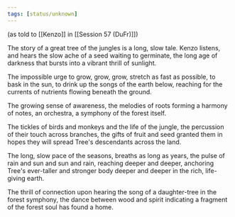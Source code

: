 ```yaml
---
tags: [status/unknown]
---
```

(as told to [[Kenzo]] in [[Session 57 (DuFr)]])

The story of a great tree of the jungles is a long, slow tale. Kenzo listens, and hears the slow ache of a seed waiting to germinate, the long age of darkness that bursts into a vibrant thrill of sunlight. 

The impossible urge to grow, grow, grow, stretch as fast as possible, to bask in the sun, to drink up the songs of the earth below, reaching for the currents of nutrients flowing beneath the ground. 

The growing sense of awareness, the melodies of roots forming a harmony of notes, an orchestra, a symphony of the forest itself. 

The tickles of birds and monkeys and the life of the jungle, the percussion of their touch across branches, the gifts of fruit and seed granted them in hopes they will spread Tree's descendants across the land. 

The long, slow pace of the seasons, breaths as long as years, the pulse of rain and sun and sun and rain, reaching deeper and deeper, anchoring Tree's ever-taller and stronger body deeper and deeper in the rich, life-giving earth.  

The thrill of connection upon hearing the song of a daughter-tree in the forest symphony, the dance between wood and spirit indicating a fragment of the forest soul has found a home. 
